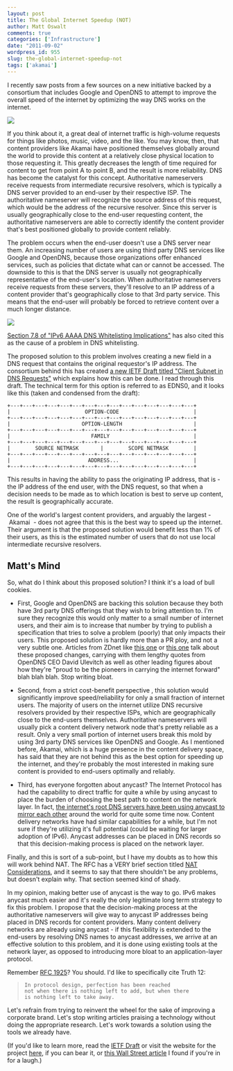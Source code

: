 ```yaml
---
layout: post
title: The Global Internet Speedup (NOT)
author: Matt Oswalt
comments: true
categories: ['Infrastructure']
date: "2011-09-02"
wordpress_id: 955
slug: the-global-internet-speedup-not
tags: ['akamai']
---
```



I recently saw posts from a few sources on a new initiative backed by a consortium that includes Google and OpenDNS to attempt to improve the overall speed of the internet by optimizing the way DNS works on the internet.

![](/assets/2011/09/ODandGoogInBed.png)

If you think about it, a great deal of internet traffic is high-volume requests for things like photos, music, video, and the like. You may know, then, that content providers like Akamai have positioned themselves globally around the world to provide this content at a relatively close physical location to those requesting it. This greatly decreases the length of time required for content to get from point A to point B, and the result is more reliability.
DNS has become the catalyst for this concept. Authoritative nameservers receive requests from intermediate recursive resolvers, which is typically a DNS server provided to an end-user by their respective ISP. The authoritative nameserver will recognize the source address of this request, which would be the address of the recursive resolver. Since this server is usually geographically close to the end-user requesting content, the authoritative nameservers are able to correctly identify the content provider that's best positioned globally to provide content reliably.

The problem occurs when the end-user doesn't use a DNS server near them. An increasing number of users are using third party DNS services like Google and OpenDNS, because those organizations offer enhanced services, such as policies that dictate what can or cannot be accessed. The downside to this is that the DNS server is usually not geographically representative of the end-user's location. When authoritative nameservers receive requests from these servers, they'll resolve to an IP address of a content provider that's geographically close to that 3rd party service. This means that the end-user will probably be forced to retrieve content over a much longer distance.

[![](/assets/2011/09/diagram2.png)](/assets/2011/09/diagram2.png)

[Section 7.8 of "IPv6 AAAA DNS Whitelisting Implications"](http://tools.ietf.org/html/draft-ietf-v6ops-v6-aaaa-whitelisting-implications-06#section-7.8) has also cited this as the cause of a problem in DNS whitelisting.

The proposed solution to this problem involves creating a new field in a DNS request that contains the original requestor's IP address. The consortium behind this has created [a new IETF Draft titled "Client Subnet in DNS Requests"](http://tools.ietf.org/html/draft-vandergaast-edns-client-subnet-00) which explains how this can be done. I read through this draft. The technical term for this option is referred to as EDNS0, and it looks like this (taken and condensed from the draft):

    +---+---+---+---+---+---+---+---+---+---+---+---+---+---+---+
    |                        OPTION-CODE                        |
    +---+---+---+---+---+---+---+---+---+---+---+---+---+---+---+
    |                       OPTION-LENGTH                       |
    +---+---+---+---+---+---+---+---+---+---+---+---+---+---+---+
    |                          FAMILY                           |
    +---+---+---+---+---+---+---+---+---+---+---+---+---+---+---+
    |        SOURCE NETMASK       |        SCOPE NETMASK        |
    +---+---+---+---+---+---+---+---+---+---+---+---+---+---+---+
    |                         ADDRESS...                        |
    +---+---+---+---+---+---+---+---+---+---+---+---+---+---+---+

This results in having the ability to pass the originating IP address, that is - the IP address of the end user, with the DNS request, so that when a decision needs to be made as to which location is best to serve up content, the result is geographically accurate.

One of the world's largest content providers, and arguably the largest - Akamai  - does not agree that this is the best way to speed up the internet. Their argument is that the proposed solution would benefit less than 1% of their users, as this is the estimated number of users that do not use local intermediate recursive resolvers.

## Matt's Mind

So, what do I think about this proposed solution? I think it's a load of bull cookies.
	
- First, Google and OpenDNS are backing this solution because they both have 3rd party DNS offerings that they wish to bring attention to. I'm sure they recognize this would only matter to a small number of internet users, and their aim is to increase that number by trying to publish a specification that tries to solve a problem (poorly) that only impacts their users. This proposed solution is hardly more than a PR ploy, and not a very subtle one. Articles from ZDnet like [this one](http://www.zdnet.com/blog/networking/google-and-opendns-join-forces-to-speed-up-dns/1394) or [this one](http://www.zdnet.com/blog/networking/changing-dns-probably-wont-help-your-video-streaming/467) talk about these proposed changes, carrying with them lengthy quotes from OpenDNS CEO David Ulevitch as well as other leading figures about how they're "proud to be the pioneers in carrying the internet forward" blah blah blah. Stop writing bloat.
	
- Second, from a strict cost-benefit perspective , this solution would significantly improve speed/reliability for only a small fraction of internet users. The majority of users on the internet utilize DNS recursive resolvers provided by their respective ISPs, which are geographically close to the end-users themselves. Authoritative nameservers will usually pick a content delivery network node that's pretty reliable as a result. Only a very small portion of internet users break this mold by using 3rd party DNS services like OpenDNS and Google. As I mentioned before, Akamai, which is a huge presence in the content delivery space, has said that they are not behind this as the best option for speeding up the internet, and they're probably the most interested in making sure content is provided to end-users optimally and reliably.
	
- Third, has everyone forgotten about anycast? The Internet Protocol has had the capability to direct traffic for quite a while by using anycast to place the burden of choosing the best path to content on the network layer. In fact, [the internet's root DNS servers have been using anycast to mirror each other](http://www.securityweek.com/content/anycast-three-reasons-why-your-dns-network-should-use-it) around the world for quite some time now. Content delivery networks have had similar capabilities for a while, but I'm not sure if they're utilizing it's full potential (could be waiting for larger adoption of IPv6). Anycast addresses can be placed in DNS records so that this decision-making process is placed on the network layer.
	
Finally, and this is sort of a sub-point, but I have my doubts as to how this will work behind NAT. The RFC has a VERY brief section titled [NAT Considerations](http://tools.ietf.org/html/draft-vandergaast-edns-client-subnet-00#page-17), and it seems to say that there shouldn't be any problems, but doesn't explain why. That section seemed kind of shady.

In my opinion, making better use of anycast is the way to go. IPv6 makes anycast much easier and it's really the only legitimate long term strategy to fix this problem. I propose that the decision-making process at the authoritative nameservers will give way to anycast IP addresses being placed in DNS records for content providers. Many content delivery networks are already using anycast - if this flexibility is extended to the end-users by resolving DNS names to anycast addresses, we arrive at an effective solution to this problem, and it is done using existing tools at the network layer, as opposed to introducing more bloat to an application-layer protocol.

Remember [RFC 1925](http://www.faqs.org/rfcs/rfc1925.html)? You should. I'd like to specifically cite Truth 12:

>     In protocol design, perfection has been reached
>     not when there is nothing left to add, but when there
>     is nothing left to take away.

Let's refrain from trying to reinvent the wheel for the sake of improving a corporate brand. Let's stop writing articles praising a technology without doing the appropriate research. Let's work towards a solution using the tools we already have.

(If you'd like to learn more, read the [IETF Draft](http://tools.ietf.org/html/draft-vandergaast-edns-client-subnet-00) or visit the website for the project [here](http://www.afasterinternet.com/howitworks.htm), if you can bear it, or [this Wall Street article](http://blogs.wsj.com/digits/2011/08/30/new-address-scheme-aims-to-speed-up-the-net/) I found if you're in for a laugh.)
